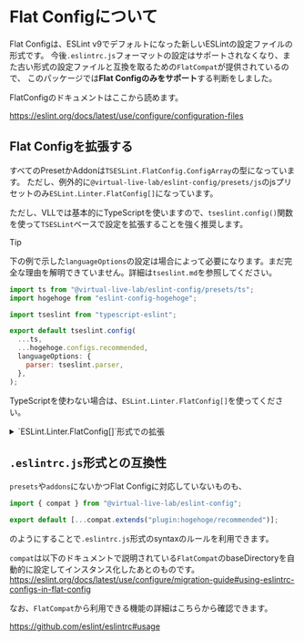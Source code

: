 # Flat Configについて

Flat Configは、ESLint v9でデフォルトになった新しいESLintの設定ファイルの形式です。
今後`.eslintrc.js`フォーマットの設定はサポートされなくなり、また古い形式の設定ファイルと互換を取るための`FlatCompat`が提供されているので、
このパッケージでは**Flat Configのみをサポート**する判断をしました。

FlatConfigのドキュメントはここから読めます。

<https://eslint.org/docs/latest/use/configure/configuration-files>

## Flat Configを拡張する

すべてのPresetかAddonは`TSESLint.FlatConfig.ConfigArray`の型になっています。
ただし、例外的に`@virtual-live-lab/eslint-config/presets/js`のjsプリセットのみ`ESLint.Linter.FlatConfig[]`になっています。

ただし、VLLでは基本的にTypeScriptを使いますので、`tseslint.config()`関数を使って`TSESLint`ベースで設定を拡張することを強く推奨します。

> [!TIP]
> 下の例で示した`languageOptions`の設定は場合によって必要になります。まだ完全な理由を解明できていません。詳細は`tseslint.md`を参照してください。

```js
import ts from "@virtual-live-lab/eslint-config/presets/ts";
import hogehoge from "eslint-config-hogehoge";

import tseslint from "typescript-eslint";

export default tseslint.config(
  ...ts,
  ...hogehoge.configs.recommended,
  languageOptions: {
    parser: tseslint.parser,
  },
);
```

TypeScriptを使わない場合は、`ESLint.Linter.FlatConfig[]`を使ってください。

<details>
  <summary>`ESLint.Linter.FlatConfig[]`形式での拡張</summary>

> [!WARNING]
> この設定方法は推奨されません

```js
import js from "@virtual-live-lab/eslint-config/presets/js";
import hogehoge from "eslint-config-hogehoge";

/* @type {import("eslint").Linter.FlatConfig[]} */
export default [...js, ...hoehoge.configs.recommended];
```

</details>

## `.eslintrc.js`形式との互換性

`presets`や`addons`にないかつFlat Configに対応していないものも、

```js
import { compat } from "@virtual-live-lab/eslint-config";

export default [...compat.extends("plugin:hogehoge/recommended")];
```

のようにすることで`.eslintrc.js`形式のsyntaxのルールを利用できます。

`compat`は以下のドキュメントで説明されている`FlatCompat`のbaseDirectoryを自動的に設定してインスタンス化したあとのものです。
<https://eslint.org/docs/latest/use/configure/migration-guide#using-eslintrc-configs-in-flat-config>

なお、`FlatCompat`から利用できる機能の詳細はこちらから確認できます。

<https://github.com/eslint/eslintrc#usage>
